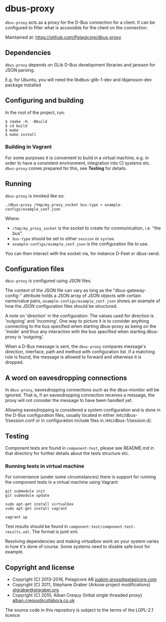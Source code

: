 
dbus-proxy
==========
`dbus-proxy` acts as a proxy for the D-Bus connection for a client.
It can be configured to filter what is accessible for the client on the
connection.

Maintained at: https://github.com/Pelagicore/dbus-proxy


Dependencies
------------
`dbus-proxy` depends on GLib D-Bus development libraries and jansson for JSON parsing.

E.g. for Ubuntu, you will need the libdbus-glib-1-dev and libjansson-dev package installed


Configuring and building
------------------------
In the root of the project, run:

```
$ cmake -H. -Bbuild
$ cd build
$ make
$ make install
```

### Building in Vagrant
For some purposes it is convenient to build in a virtual machine, e.g. in order to
have a consistent environment, integration into CI systems etc. `dbus-proxy` comes
prepared for this, see __Testing__ for details.


Running
-------
`dbus-proxy` is invoked like so:

    ./dbus-proxy /tmp/my_proxy_socket bus-type < example-configs/example_conf.json

Where:

* `/tmp/my_proxy_socket` is the socket to create for communication, i.e. "the bus".
* `bus-type` should be set to either `session` or `system`.
* `example-configs/example_conf.json` is the configuration file to use.

You can then interact with the socket via, for instance D-Feet or dbus-send.


Configuration files
-------------------
`dbus-proxy` is configured using JSON files.

The content of the JSON file can vary as long as the "dbus-gateway-config-<bustype>"
attribute holds a JSON array of JSON objects with certain name/value pairs,
`example-configs/example_conf.json` shows an example of how the JSON configuration files should be
structured.

A note on 'direction' in the configuration:
The values used for direction is 'outgoing' and 'incoming'. One way to picture it
is to consider anything connecting to the bus specified when starting dbus-proxy
as being on the 'inside' and thus any interaction with the bus specified when
starting dbus-proxy is 'outgoing'.

When a D-Bus message is sent, the `dbus-proxy` compares message's direction, interface, path and method with
configuration list. if a matching rule is found, the message is allowed to forward and otherwise it is dropped.


A word on eavesdropping connections
-----------------------------------
In `dbus-proxy`, eavesdropping connections such as the dbus-monitor will be
ignored. That is, if an eavesdropping connection receives a message, the proxy
will not consider the message to have been handled yet.

Allowing eavesdropping is considered a system configuration and is done in the
D-Bus configuration files, usually located in either /etc/dbus-1/session.conf
or in configuration include files in /etc/dbus-1/session.d/.


Testing
-------
Component tests are found in `component-test`, please see README.md in that directory
for further details about the tests structure etc.

### Running tests in virtual machine
For convenience (under some circumstances) there is support for running the component tests
in a virtual machine using Vagrant:

```
git submodule init
git submodule update

sudo apt-get install virtualbox
sudo apt-get install vagrant

vagrant up
```

Test results should be found in `component-test/component-test-results.xml`. The format is
junit xml.

Resolving dependencies and making virtualbox work on your system varies in how it's done
of course. Some systems need to disable safe boot for example.


Copyright and license
---------------------
* Copyright (C) 2013-2016, Pelagicore AB  <joakim.gross@pelagicore.com>
* Copyright (C) 2011, Stéphane Graber (Arkose project modifications)  <stgraber@stgraber.org>
* Copyright (C) 2010, Alban Crequy (Initial single threaded proxy)  <alban.crequy@collabora.co.uk>

The source code in this repository is subject to the terms of the LGPL-2.1 licence
